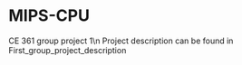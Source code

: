# MIPS-CPU
CE 361 group project 1\n
Project description can be found in First_group_project_description
